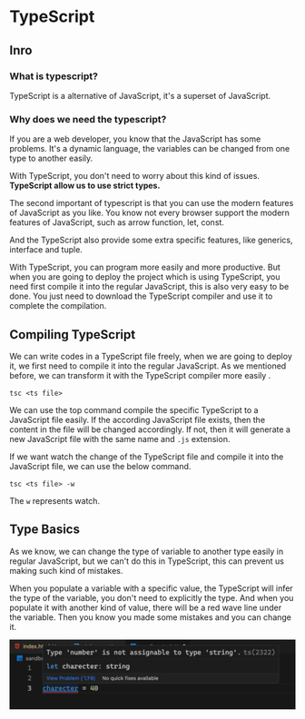 # TypeScript

## Inro

### What is typescript?

TypeScript is a alternative of JavaScript, it's a superset of JavaScript.

### Why does we need the typescript?

If you are a web developer, you know that the JavaScript has some problems. It's a dynamic language, the variables can be changed from one type to another easily. 

With TypeScript, you don't need to worry about this kind of issues. **TypeScript allow us to use strict types.**

The second important of typescript is that you can use the modern features of JavaScript as you like. You know not every browser support the modern features of JavaScript, such as arrow function, let, const.

And the TypeScript also provide some extra specific features, like generics, interface and tuple.

With TypeScript, you can program more easily and more productive. But when you are going to deploy the project which is using TypeScript, you need first compile it into the regular JavaScript, this is also very easy to be done. You just need to download the TypeScript compiler and use it to complete the compilation.



## Compiling TypeScript

We can write codes in a TypeScript file freely, when we are going to deploy it, we first need to compile it into the regular JavaScript. As we mentioned before, we can transform it with the TypeScript compiler more easily .

```shell
tsc <ts file>
```

We can use the top command compile the specific TypeScript to a JavaScript file easily. If the according JavaScript file exists, then the content in the file will be changed accordingly. If not, then it will generate a new JavaScript file with the same name and `.js` extension.

If we want watch the change of the TypeScript file and compile it into the JavaScript file, we can use the below command.

```shell
tsc <ts file> -w
```

The `w` represents watch.



## Type Basics

As we know, we can change the type of variable to another type easily in regular JavaScript, but we can't do this in TypeScript, this can prevent us making such kind of mistakes.

When you populate a variable with a specific value, the TypeScript will infer the type of the variable, you don't need to explicitly the type. And when you populate it with another kind of value, there will be a red wave line under the variable. Then you know you made some mistakes and you can change it.

![ts_type_basics](./images/ts_type_basics.png)